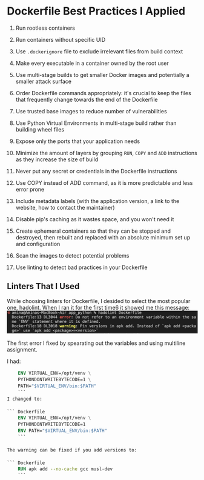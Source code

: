 # Dockerfile Best Practices I Applied

1. Run rootless containers

1. Run containers without specific UID

1. Use `.dockerignore` file to exclude irrelevant files from build context

1. Make every executable in a container owned by the root user

1. Use multi-stage builds to get smaller Docker images and potentially a smaller attack surface

1. Order Dockerfile commands appropriately: it's crucial to keep the files that frequently change towards the end of the Dockerfile

1. Use trusted base images to reduce number of vulnerabilities

1. Use Python Virtual Environments in multi-stage build rather than building wheel files

1. Expose only the ports that your application needs

1. Minimize the amount of layers by grouping `RUN`, `COPY` and `ADD` instructions as they increase the size of build

1. Never put any secret or credentials in the Dockerfile instructions

1. Use COPY instead of ADD command, as it is more predictable and less error prone

1. Include metadata labels (with the application version, a link to the website, how to contact the maintainer)

1. Disable pip's caching as it wastes space, and you won't need it

1. Create ephemeral containers so that they can be stopped and destroyed, then rebuilt and replaced with an absolute minimum set up and configuration

1. Scan the images to detect potential problems

1. Use linting to detect bad practices in your Dockerfile

## Linters That I Used

While choosing linters for Dockerfile, I desided to select the most popular one, hadolint.
When I ran it for the first time6 it showed me this message:
![hadolint](images/hadolint1.png)

The first error I fixed by spearating out the variables and using multiline assignment.

I had:

``` Dockerfile
    ENV VIRTUAL_ENV=/opt/venv \
    PYTHONDONTWRITEBYTECODE=1 \
    PATH="$VIRTUAL_ENV/bin:$PATH"
    ```
I changed to:

``` Dockerfile
    ENV VIRTUAL_ENV=/opt/venv \
    PYTHONDONTWRITEBYTECODE=1
    ENV PATH="$VIRTUAL_ENV/bin:$PATH"
    ```

The warning can be fixed if you add versions to:

``` Dockerfile
    RUN apk add --no-cache gcc musl-dev
    ```
